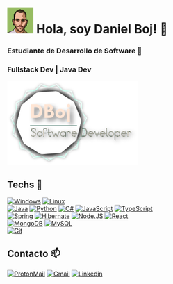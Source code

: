 # <img src="https://raw.githubusercontent.com/DanielBoj/DanielBoj/main/pixel-me.png" alt="Logo desarrollador de Daniel Boj" width="60"> Hola, soy Daniel Boj! 👋
### Estudiante de Desarrollo de Software 🌱
### Fullstack Dev | Java Dev

<img src="https://raw.githubusercontent.com/DanielBoj/DanielBoj/main/logo-personal-claro.png" alt="Logo desarrollador de Daniel Boj" width="300">


## Techs 🔭
[![Windows](https://img.shields.io/badge/Windows-0078D6?style=for-the-badge&logo=windows&logoColor=white)]()
[![Linux](https://img.shields.io/badge/Linux-FCC624?style=for-the-badge&logo=linux&logoColor=black)]()
</br>
[![Java](https://img.shields.io/badge/Java-ED8B00?style=for-the-badge&logo=openjdk&logoColor=white)]()
[![Python](	https://img.shields.io/badge/Python-3776AB?style=for-the-badge&logo=python&logoColor=white)]()
[![C#](https://img.shields.io/badge/C%23-239120?style=for-the-badge&logo=c-sharp&logoColor=white)]()
[![JavaScript](https://img.shields.io/badge/JavaScript-323330?style=for-the-badge&logo=javascript&logoColor=F7DF1E)]()
[![TypeScript](https://img.shields.io/badge/TypeScript-007ACC?style=for-the-badge&logo=typescript&logoColor=white)]()
</br>
[![Spring](https://img.shields.io/badge/Spring-6DB33F?style=for-the-badge&logo=spring&logoColor=white)]()
[![Hibernate](https://img.shields.io/badge/Hibernate-59666C?style=for-the-badge&logo=Hibernate&logoColor=white)]()
[![Node.JS](https://img.shields.io/badge/Node.js-43853D?style=for-the-badge&logo=node.js&logoColor=white)]()
[![React](https://img.shields.io/badge/Angular-DD0031?style=for-the-badge&logo=angular&logoColor=white)]()
</br>
[![MongoDB](https://img.shields.io/badge/MongoDB-4EA94B?style=for-the-badge&logo=mongodb&logoColor=white)]()
[![MySQL](https://img.shields.io/badge/MySQL-00000F?style=for-the-badge&logo=mysql&logoColor=white)]()
</br>
[![Git](https://img.shields.io/badge/GIT-E44C30?style=for-the-badge&logo=git&logoColor=white)]()

## Contacto 📫
[![ProtonMail](https://img.shields.io/badge/ProtonMail-8B89CC?style=for-the-badge&logo=protonmail&logoColor=white)](dbojdev@proton.me)
[![Gmail](https://img.shields.io/badge/Gmail-D14836?style=for-the-badge&logo=gmail&logoColor=white)](dboj@uoc.edu)
[![Linkedin](https://img.shields.io/badge/LinkedIn-0077B5?style=for-the-badge&logo=linkedin&logoColor=white)](https://www.linkedin.com/in/daniel-boj-dev/)

<!--
**DanielBoj/DanielBoj** is a ✨ _special_ ✨ repository because its `README.md` (this file) appears on your GitHub profile.

Here are some ideas to get you started:

- 🔭 I’m currently working on ...
- 🌱 I’m currently learning ...
- 👯 I’m looking to collaborate on ...
- 🤔 I’m looking for help with ...
- 💬 Ask me about ...
- 📫 How to reach me: ...
- 😄 Pronouns: ...
- ⚡ Fun fact: ...
-->
